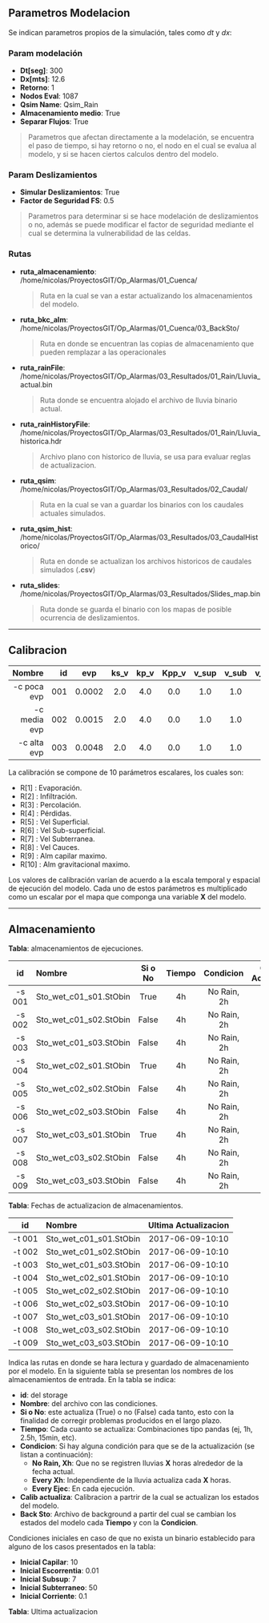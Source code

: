 ## Parametros Modelacion

Se indican parametros propios de la simulación, tales como $dt$ y $dx$:

### Param modelación

- **Dt[seg]**: 300
- **Dx[mts]**: 12.6
- **Retorno**: 1
- **Nodos Eval**: 1087
- **Qsim Name**: Qsim_Rain
- **Almacenamiento medio**: True
- **Separar Flujos**: True

> Parametros que afectan directamente a la modelación, se encuentra el paso de tiempo, 
	si hay retorno o no, el nodo en el cual se evalua al modelo, y si se hacen ciertos 
	calculos dentro del modelo.

### Param Deslizamientos

- **Simular Deslizamientos**: True
- **Factor de Seguridad FS**: 0.5

> Parametros para determinar si se hace modelación de deslizamientos o no, además se 
puede modificar el factor de seguridad mediante el cual se determina la vulnerabilidad 
de las celdas.

### Rutas

- **ruta_almacenamiento**: /home/nicolas/ProyectosGIT/Op_Alarmas/01_Cuenca/
	> Ruta en la cual se van a estar actualizando los almacenamientos del modelo.
- **ruta_bkc_alm**: /home/nicolas/ProyectosGIT/Op_Alarmas/01_Cuenca/03_BackSto/
	> Ruta en donde se encuentran las copias de almacenamiento que pueden remplazar a las operacionales
- **ruta_rainFile**: /home/nicolas/ProyectosGIT/Op_Alarmas/03_Resultados/01_Rain/Lluvia_actual.bin
	> Ruta donde se encuentra alojado el archivo de lluvia binario actual.
- **ruta_rainHistoryFile**: /home/nicolas/ProyectosGIT/Op_Alarmas/03_Resultados/01_Rain/Lluvia_historica.hdr
	> Archivo plano con historico de lluvia, se usa para evaluar reglas de actualizacion.
- **ruta_qsim**: /home/nicolas/ProyectosGIT/Op_Alarmas/03_Resultados/02_Caudal/
	> Ruta en la cual se van a guardar los binarios con los caudales actuales simulados.
- **ruta_qsim_hist**: /home/nicolas/ProyectosGIT/Op_Alarmas/03_Resultados/03_CaudalHistorico/
	> Ruta en donde se actualizan los archivos historicos de caudales simulados (**.csv**)
- **ruta_slides**: /home/nicolas/ProyectosGIT/Op_Alarmas/03_Resultados/Slides_map.bin
	> Ruta donde se guarda el binario con los mapas de posible ocurrencia de deslizamientos.
___
## Calibracion

|Nombre | id| evp | ks_v | kp_v | Kpp_v | v_sup | v_sub | v_supt | v_cau | Hu | Hg |
|--------:|----:|:---:|:----:|:----:|:-----:|:-----:|:-----:|:------:|:-----:|:--:|:--:|
| -c poca evp | 001 | 0.0002| 2.0|4.0|0.0|1.0|1.0|1.0|0.9|1.0|1.0|
| -c media evp | 002 | 0.0015| 2.0|4.0|0.0|1.0|1.0|1.0|0.9|1.0|1.0|
| -c alta evp | 003 | 0.0048| 2.0|4.0|0.0|1.0|1.0|1.0|0.9|1.0|1.0|

La calibración se compone de 10 parámetros escalares, los cuales son:

- R[1] : Evaporación.
- R[2] : Infiltración.
- R[3] : Percolación.
- R[4] : Pérdidas.
- R[5] : Vel Superficial.
- R[6] : Vel Sub-superficial.
- R[7] : Vel Subterranea.
- R[8] : Vel Cauces.
- R[9] : Alm capilar maximo.
- R[10] : Alm gravitacional maximo.

Los valores de calibración varían de acuerdo a la escala temporal y 
espacial de ejecución del modelo.  Cada uno de estos parámetros es 
multiplicado como un escalar por el mapa que componga una variable **X**
del modelo. 
___
## Almacenamiento 

**Tabla**: almacenamientos de ejecuciones.

|id| Nombre                   | Si o No | Tiempo | Condicion  | Calib Actualiza | Back Sto        | Slides |
|:-:|:------------------------|:-------:|:------:|:----------:|:---------------:|:---------------:|:------:|
| -s 001| Sto_wet_c01_s01.StObin | True    | 4h     | No Rain, 2h| 001          | Sto_wet-s01.StoBin | True|
| -s 002| Sto_wet_c01_s02.StObin | False   | 4h     | No Rain, 2h| 001          | None            | False  |
| -s 003| Sto_wet_c01_s03.StObin | False   | 4h     | No Rain, 2h| 001          | None            | False  |
| -s 004| Sto_wet_c02_s01.StObin | True    | 4h     | No Rain, 2h| 002          | Sto_wet-s02.StoBin | True|
| -s 005| Sto_wet_c02_s02.StObin | False   | 4h     | No Rain, 2h| 002          | None            | False  |
| -s 006| Sto_wet_c02_s03.StObin | False   | 4h     | No Rain, 2h| 002          | None            | False  |
| -s 007| Sto_wet_c03_s01.StObin | True    | 4h     | No Rain, 2h| 003          | Sto_wet-s03.StoBin | True|
| -s 008| Sto_wet_c03_s02.StObin | False   | 4h     | No Rain, 2h| 003          | None            | False  |
| -s 009| Sto_wet_c03_s03.StObin | False   | 4h     | No Rain, 2h| 003          | None            | False  |

**Tabla**: Fechas de actualizacion de almacenamientos.

|id     | Nombre                 | Ultima Actualizacion |
|:-----:|:-----------------------|:--------------------:|
| -t 001| Sto_wet_c01_s01.StObin |2017-06-09-10:10      |
| -t 002| Sto_wet_c01_s02.StObin |2017-06-09-10:10      |
| -t 003| Sto_wet_c01_s03.StObin |2017-06-09-10:10      |
| -t 004| Sto_wet_c02_s01.StObin |2017-06-09-10:10      |
| -t 005| Sto_wet_c02_s02.StObin |2017-06-09-10:10      |
| -t 006| Sto_wet_c02_s03.StObin |2017-06-09-10:10      |
| -t 007| Sto_wet_c03_s01.StObin |2017-06-09-10:10      |
| -t 008| Sto_wet_c03_s02.StObin |2017-06-09-10:10      |
| -t 009| Sto_wet_c03_s03.StObin |2017-06-09-10:10      |

Indica las rutas en donde se hara lectura y guardado de almacenamiento por el modelo. En la 
siguiente tabla se presentan los nombres de los almacenamientos de entrada.  En la tabla se indica:

- **id**: del storage
- **Nombre**: del archivo con las condiciones.
- **Si o No**: este actualiza (True) o no (False) cada tanto, esto con la finalidad de corregir problemas producidos en el largo plazo.
- **Tiempo**: Cada cuanto se actualiza: Combinaciones tipo pandas (ej, 1h, 2.5h, 15min, etc).
- **Condicion**: Si hay alguna condición para que se de la actualización (se listan a continuación):
    - **No Rain, Xh**: Que no se registren lluvias **X** horas alrededor de la fecha actual.
    - **Every Xh**: Independiente de la lluvia actualiza cada **X** horas.
    - **Every Ejec**: En cada ejecución.
- **Calib actualiza**: Calibracion a partrir de la cual se actualizan los estados del modelo.
- **Back Sto**: Archivo de background a partir del cual se cambian los estados del modelo cada **Tiempo** y con la **Condicion**.

Condiciones iniciales en caso de que no exista un binario establecido 
para alguno de los casos presentados en la tabla:

- **Inicial Capilar**: 10
- **Inicial Escorrentia**: 0.01
- **Inicial Subsup**: 7
- **Inicial Subterraneo**: 50
- **Inicial Corriente**: 0.1

**Tabla**: Ultima actualizacion

